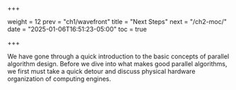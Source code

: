+++

weight = 12
prev = "ch1/wavefront"
title = "Next Steps"
next = "/ch2-moc/"
date = "2025-01-06T16:51:23-05:00"
toc = true

+++

We have gone through a quick introduction to the basic concepts of parallel algorithm design.
Before we dive into what makes good parallel algorithms, we first must take a quick detour
and discuss physical hardware organization of computing engines.
